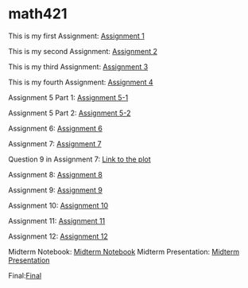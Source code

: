 # math421

This is my first Assignment: [Assignment 1](Assignment1.html)

This is my second Assignment: [Assignment 2](assignment2.html)

This is my third Assignment: [Assignment 3](assignment3.html)

This is my fourth Assignment: [Assignment 4](assignment4.html)

Assignment 5 Part 1: [Assignment 5-1](assignment5_part1.html)

Assignment 5 Part 2: [Assignment 5-2](assignment5_part2.html)

Assignment 6: [Assignment 6](assignment6.html)

Assignment 7: [Assignment 7](assignment7.html)
 
  Question 9 in Assignment 7: [Link to the plot](abc.png)
  
Assignment 8: [Assignment 8](assignment8.html)

Assignment 9: [Assignment 9](assignment9.html)

Assignment 10: [Assignment 10](assignment10.html)

Assignment 11: [Assignment 11](assignment11.html)

Assignment 12: [Assignment 12](assignment12.html)

Midterm Notebook: [Midterm Notebook](midterm_toc.html)
Midterm Presentation: [Midterm Presentation](MidtermPresentation.html)

Final:[Final](final.html)
